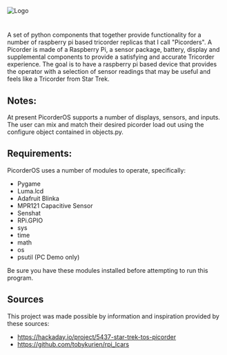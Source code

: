 ![Logo](https://raw.githubusercontent.com/directive0/picorderOS/master/assets/picorderOS_logo.png?raw=true "PicorderOS Logo")

#
A set of python components that together provide functionality for a number of raspberry pi based tricorder replicas that I call "Picorders". A Picorder is made of a Raspberry Pi, a sensor package, battery, display and supplemental components to provide a satisfying and accurate Tricorder experience. The goal is to have a raspberry pi based device that provides the operator with a selection of sensor readings that may be useful and feels like a Tricorder from Star Trek.

## Notes:
At present PicorderOS supports a number of displays, sensors, and inputs. The user can mix and match their desired picorder load out using the configure object contained in objects.py.

## Requirements:
PicorderOS uses a number of modules to operate, specifically:
- Pygame
- Luma.lcd
- Adafruit Blinka
- MPR121 Capacitive Sensor
- Senshat
- RPi.GPIO
- sys
- time
- math
- os
- psutil (PC Demo only)

Be sure you have these modules installed before attempting to run this program.

## Sources
This project was made possible by information and inspiration provided by these sources:
- https://hackaday.io/project/5437-star-trek-tos-picorder
- https://github.com/tobykurien/rpi_lcars
